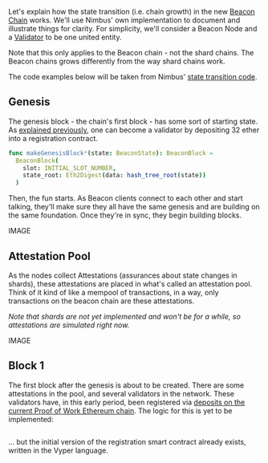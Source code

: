 Let's explain how the state transition (i.e. chain growth) in the new [Beacon Chain](https://our.status.im/two-point-oh-the-beacon-chain/) works. We'll use Nimbus' own implementation to document and illustrate things for clarity. For simplicity, we'll consider a Beacon Node and a [Validator](https://our.status.im/two-point-oh-explaining-validators/) to be one united entity.

Note that this only applies to the Beacon chain - not the shard chains. The Beacon chains grows differently from the way shard chains work.

The code examples below will be taken from Nimbus' [state transition code](https://github.com/status-im/nim-beacon-chain/blob/master/beacon_chain/state_transition.nim).

## Genesis

The genesis block - the chain's first block - has some sort of starting state. As [explained previously](https://our.status.im/two-point-oh-the-tale-of-two-ethers/), one can become a validator by depositing 32 ether into a registration contract.



```nim
func makeGenesisBlock*(state: BeaconState): BeaconBlock =
  BeaconBlock(
    slot: INITIAL_SLOT_NUMBER,
    state_root: Eth2Digest(data: hash_tree_root(state))
  )
```

Then, the fun starts. As Beacon clients connect to each other and start talking, they'll make sure they all have the same genesis and are building on the same foundation. Once they're in sync, they begin building blocks.

IMAGE

## Attestation Pool

As the nodes collect Attestations (assurances about state changes in shards), these attestations are placed in what's called an attestation pool. Think of it kind of like a mempool of transactions, in a way, only transactions on the beacon chain are these attestations.

_Note that shards are not yet implemented and won't be for a while, so attestations are simulated right now._

IMAGE

## Block 1

The first block after the genesis is about to be created. There are some attestations in the pool, and several validators in the network. These validators have, in this early period, been registered via [deposits on the current Proof of Work Ethereum chain](https://our.status.im/two-point-oh-the-tale-of-two-ethers/). The logic for this is yet to be implemented:

```

```

... but the initial version of the registration smart contract already exists, written in the Vyper language.